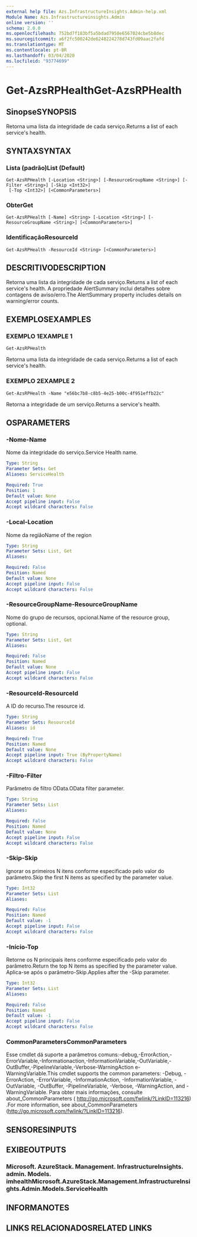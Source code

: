 ```yaml
---
external help file: Azs.InfrastructureInsights.Admin-help.xml
Module Name: Azs.Infrastructureinsights.Admin
online version: ''
schema: 2.0.0
ms.openlocfilehash: 752bd7f183bf5a5bdad7950e6567024cbe5b8dec
ms.sourcegitcommit: a6f2fc500242de6248224278d743fd09aac2fafd
ms.translationtype: MT
ms.contentlocale: pt-BR
ms.lasthandoff: 03/04/2020
ms.locfileid: "93774699"
---
```

# <span data-ttu-id="a7458-101">Get-AzsRPHealth</span><span class="sxs-lookup"><span data-stu-id="a7458-101">Get-AzsRPHealth</span></span>

## <span data-ttu-id="a7458-102">Sinopse</span><span class="sxs-lookup"><span data-stu-id="a7458-102">SYNOPSIS</span></span>
<span data-ttu-id="a7458-103">Retorna uma lista da integridade de cada serviço.</span><span class="sxs-lookup"><span data-stu-id="a7458-103">Returns a list of each service's health.</span></span>

## <span data-ttu-id="a7458-104">SYNTAX</span><span class="sxs-lookup"><span data-stu-id="a7458-104">SYNTAX</span></span>

### <span data-ttu-id="a7458-105">Lista (padrão)</span><span class="sxs-lookup"><span data-stu-id="a7458-105">List (Default)</span></span>
```
Get-AzsRPHealth [-Location <String>] [-ResourceGroupName <String>] [-Filter <String>] [-Skip <Int32>]
 [-Top <Int32>] [<CommonParameters>]
```

### <span data-ttu-id="a7458-106">Obter</span><span class="sxs-lookup"><span data-stu-id="a7458-106">Get</span></span>
```
Get-AzsRPHealth [-Name] <String> [-Location <String>] [-ResourceGroupName <String>] [<CommonParameters>]
```

### <span data-ttu-id="a7458-107">Identificação</span><span class="sxs-lookup"><span data-stu-id="a7458-107">ResourceId</span></span>
```
Get-AzsRPHealth -ResourceId <String> [<CommonParameters>]
```

## <span data-ttu-id="a7458-108">DESCRITIVO</span><span class="sxs-lookup"><span data-stu-id="a7458-108">DESCRIPTION</span></span>
<span data-ttu-id="a7458-109">Retorna uma lista da integridade de cada serviço.</span><span class="sxs-lookup"><span data-stu-id="a7458-109">Returns a list of each service's health.</span></span> <span data-ttu-id="a7458-110">A propriedade AlertSummary inclui detalhes sobre contagens de aviso/erro.</span><span class="sxs-lookup"><span data-stu-id="a7458-110">The AlertSummary property includes details on warning/error counts.</span></span>

## <span data-ttu-id="a7458-111">EXEMPLOS</span><span class="sxs-lookup"><span data-stu-id="a7458-111">EXAMPLES</span></span>

### <span data-ttu-id="a7458-112">EXEMPLO 1</span><span class="sxs-lookup"><span data-stu-id="a7458-112">EXAMPLE 1</span></span>
```
Get-AzsRPHealth
```

<span data-ttu-id="a7458-113">Retorna uma lista da integridade de cada serviço.</span><span class="sxs-lookup"><span data-stu-id="a7458-113">Returns a list of each service's health.</span></span>

### <span data-ttu-id="a7458-114">EXEMPLO 2</span><span class="sxs-lookup"><span data-stu-id="a7458-114">EXAMPLE 2</span></span>
```
Get-AzsRPHealth -Name "e56bc7b8-c8b5-4e25-b00c-4f951effb22c"
```

<span data-ttu-id="a7458-115">Retorna a integridade de um serviço.</span><span class="sxs-lookup"><span data-stu-id="a7458-115">Returns a service's health.</span></span>

## <span data-ttu-id="a7458-116">OS</span><span class="sxs-lookup"><span data-stu-id="a7458-116">PARAMETERS</span></span>

### <span data-ttu-id="a7458-117">-Nome</span><span class="sxs-lookup"><span data-stu-id="a7458-117">-Name</span></span>
<span data-ttu-id="a7458-118">Nome da integridade do serviço.</span><span class="sxs-lookup"><span data-stu-id="a7458-118">Service Health name.</span></span>

```yaml
Type: String
Parameter Sets: Get
Aliases: ServiceHealth

Required: True
Position: 1
Default value: None
Accept pipeline input: False
Accept wildcard characters: False
```

### <span data-ttu-id="a7458-119">-Local</span><span class="sxs-lookup"><span data-stu-id="a7458-119">-Location</span></span>
<span data-ttu-id="a7458-120">Nome da região</span><span class="sxs-lookup"><span data-stu-id="a7458-120">Name of the region</span></span>

```yaml
Type: String
Parameter Sets: List, Get
Aliases:

Required: False
Position: Named
Default value: None
Accept pipeline input: False
Accept wildcard characters: False
```

### <span data-ttu-id="a7458-121">-ResourceGroupName</span><span class="sxs-lookup"><span data-stu-id="a7458-121">-ResourceGroupName</span></span>
<span data-ttu-id="a7458-122">Nome do grupo de recursos, opcional.</span><span class="sxs-lookup"><span data-stu-id="a7458-122">Name of the resource group, optional.</span></span>

```yaml
Type: String
Parameter Sets: List, Get
Aliases:

Required: False
Position: Named
Default value: None
Accept pipeline input: False
Accept wildcard characters: False
```

### <span data-ttu-id="a7458-123">-ResourceId</span><span class="sxs-lookup"><span data-stu-id="a7458-123">-ResourceId</span></span>
<span data-ttu-id="a7458-124">A ID do recurso.</span><span class="sxs-lookup"><span data-stu-id="a7458-124">The resource id.</span></span>

```yaml
Type: String
Parameter Sets: ResourceId
Aliases: id

Required: True
Position: Named
Default value: None
Accept pipeline input: True (ByPropertyName)
Accept wildcard characters: False
```

### <span data-ttu-id="a7458-125">-Filtro</span><span class="sxs-lookup"><span data-stu-id="a7458-125">-Filter</span></span>
<span data-ttu-id="a7458-126">Parâmetro de filtro OData.</span><span class="sxs-lookup"><span data-stu-id="a7458-126">OData filter parameter.</span></span>

```yaml
Type: String
Parameter Sets: List
Aliases:

Required: False
Position: Named
Default value: None
Accept pipeline input: False
Accept wildcard characters: False
```

### <span data-ttu-id="a7458-127">-Skip</span><span class="sxs-lookup"><span data-stu-id="a7458-127">-Skip</span></span>
<span data-ttu-id="a7458-128">Ignorar os primeiros N itens conforme especificado pelo valor do parâmetro.</span><span class="sxs-lookup"><span data-stu-id="a7458-128">Skip the first N items as specified by the parameter value.</span></span>

```yaml
Type: Int32
Parameter Sets: List
Aliases:

Required: False
Position: Named
Default value: -1
Accept pipeline input: False
Accept wildcard characters: False
```

### <span data-ttu-id="a7458-129">-Início</span><span class="sxs-lookup"><span data-stu-id="a7458-129">-Top</span></span>
<span data-ttu-id="a7458-130">Retorne os N principais itens conforme especificado pelo valor do parâmetro.</span><span class="sxs-lookup"><span data-stu-id="a7458-130">Return the top N items as specified by the parameter value.</span></span>
<span data-ttu-id="a7458-131">Aplica-se após o parâmetro-Skip.</span><span class="sxs-lookup"><span data-stu-id="a7458-131">Applies after the -Skip parameter.</span></span>

```yaml
Type: Int32
Parameter Sets: List
Aliases:

Required: False
Position: Named
Default value: -1
Accept pipeline input: False
Accept wildcard characters: False
```

### <span data-ttu-id="a7458-132">CommonParameters</span><span class="sxs-lookup"><span data-stu-id="a7458-132">CommonParameters</span></span>
<span data-ttu-id="a7458-133">Esse cmdlet dá suporte a parâmetros comuns:-debug,-ErrorAction,-ErrorVariable,-Informationaction,-InformationVariable,-OutVariable,-OutBuffer,-PipelineVariable,-Verbose-WarningAction e-WarningVariable.</span><span class="sxs-lookup"><span data-stu-id="a7458-133">This cmdlet supports the common parameters: -Debug, -ErrorAction, -ErrorVariable, -InformationAction, -InformationVariable, -OutVariable, -OutBuffer, -PipelineVariable, -Verbose, -WarningAction, and -WarningVariable.</span></span> <span data-ttu-id="a7458-134">Para obter mais informações, consulte about_CommonParameters ( http://go.microsoft.com/fwlink/?LinkID=113216) .</span><span class="sxs-lookup"><span data-stu-id="a7458-134">For more information, see about_CommonParameters (http://go.microsoft.com/fwlink/?LinkID=113216).</span></span>

## <span data-ttu-id="a7458-135">SENSORES</span><span class="sxs-lookup"><span data-stu-id="a7458-135">INPUTS</span></span>

## <span data-ttu-id="a7458-136">EXIBE</span><span class="sxs-lookup"><span data-stu-id="a7458-136">OUTPUTS</span></span>

### <span data-ttu-id="a7458-137">Microsoft. AzureStack. Management. InfrastructureInsights. admin. Models. imhealth</span><span class="sxs-lookup"><span data-stu-id="a7458-137">Microsoft.AzureStack.Management.InfrastructureInsights.Admin.Models.ServiceHealth</span></span>

## <span data-ttu-id="a7458-138">INFORMA</span><span class="sxs-lookup"><span data-stu-id="a7458-138">NOTES</span></span>

## <span data-ttu-id="a7458-139">LINKS RELACIONADOS</span><span class="sxs-lookup"><span data-stu-id="a7458-139">RELATED LINKS</span></span>
